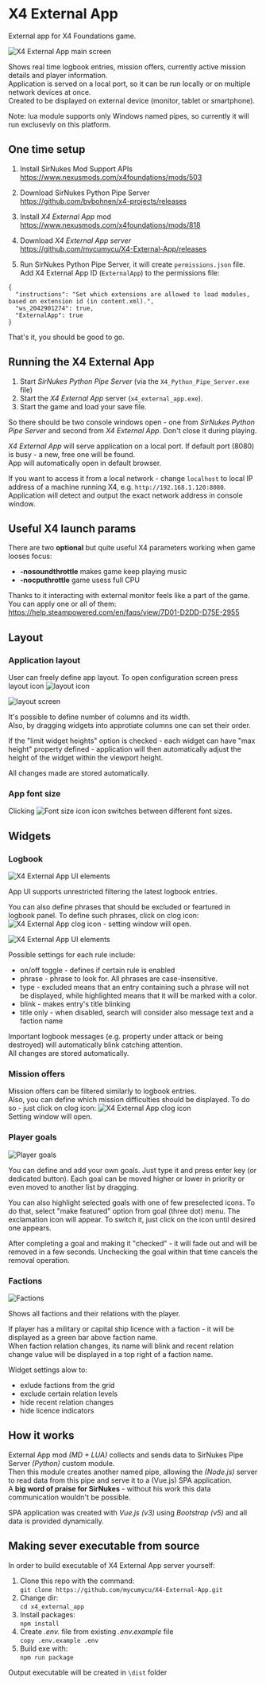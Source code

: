 # X4 External App

External app for X4 Foundations game.

![X4 External App main screen](https://i.imgur.com/d2tnx9s.png)

Shows real time logbook entries, mission offers, currently active mission details and player information.  
Application is served on a local port, so it can be run locally or on multiple network devices at once.  
Created to be displayed on external device (monitor, tablet or smartphone).

Note: lua module supports only Windows named pipes, so currently it will run exclusevly on this platform.

## One time setup

1. Install SirNukes Mod Support APIs  
   https://www.nexusmods.com/x4foundations/mods/503

2. Download SirNukes Python Pipe Server  
   https://github.com/bvbohnen/x4-projects/releases  
   
3. Install *X4 External App* mod  
   https://www.nexusmods.com/x4foundations/mods/818

4. Download *X4 External App server*   
   https://github.com/mycumycu/X4-External-App/releases

5. Run SirNukes Python Pipe Server, it will create `permissions.json` file.   
   Add X4 External App ID (`ExternalApp`) to the permissions file:

```
{
  "instructions": "Set which extensions are allowed to load modules, based on extension id (in content.xml).",
  "ws_2042901274": true,
  "ExternalApp": true
}
```

That's it, you should be good to go.

## Running the X4 External App

1. Start *SirNukes Python Pipe Server* (via the `X4_Python_Pipe_Server.exe` file) 
2. Start the *X4 External App* server (`x4_external_app.exe`).
3. Start the game and load your save file.

So there should be two console windows open - one from *SirNukes Python Pipe Server* and second from *X4 External App*. 
Don't close it during playing.    
  
*X4 External App* will serve application on a local port. If default port (8080) is busy - a new, free one will be found.  
App will automatically open in default browser.

If you want to access it from a local network - change `localhost` to local IP address of a machine running X4, e.g. `http://192.168.1.120:8080`.  
Application will detect and output the exact network address in console window.

## Useful X4 launch params
There are two **optional** but quite useful X4 parameters working when game looses focus:

   - **-nosoundthrottle** makes game keep playing music
   - **-nocputhrottle** game usess full CPU

   Thanks to it interacting with external monitor feels like a part of the game.  
   You can apply one or all of them: https://help.steampowered.com/en/faqs/view/7D01-D2DD-D75E-2955   

## Layout

### Application layout

User can freely define app layout. To open configuration screen press layout icon ![layout icon](https://i.imgur.com/DsukxhO.png)   

![layout screen](https://i.imgur.com/uUMZgEz.png)

It's possible to define number of columns and its width.  
Also, by dragging widgets into approtiate columns one can set their order.   

If the "limit widget heights" option is checked - each widget can have "max height" property defined - application will then automatically adjust the height of the widget within the viewport height.  

All changes made are stored automatically.

  
### App font size

Clicking ![Font size icon](https://i.imgur.com/neFE6wC.png) icon switches between different font sizes. 

## Widgets

### Logbook

![X4 External App UI elements](https://i.imgur.com/gopHNqi.png)

App UI supports unrestricted filtering the latest logbook entries.  

You can also define phrases that should be excluded or feartured in logbook panel.
To define such phrases, click on clog icon: ![X4 External App clog icon](https://i.imgur.com/KQGSIIO.png) - setting window will open.  

![X4 External App UI elements](https://i.imgur.com/Z9nw0Xa.png)

Possible settings for each rule include:

* on/off toggle - defines if certain rule is enabled
* phrase - phrase to look for. All phrases are case-insensitive.
* type - excluded means that an entry containing such a phrase will not be displayed, while highlighted means that it will be marked with a color.
* blink - makes entry's title blinking
* title only - when disabled, search will consider also message text and a faction name

Important logbook messages (e.g. property under attack or being destroyed) will automatically blink catching attention.  
All changes are stored automatically.  
  
### Mission offers
Mission offers can be filtered similarly to logbook entries.  
Also, you can define which mission difficulties should be displayed.
To do so - just click on clog icon: ![X4 External App clog icon](https://i.imgur.com/KQGSIIO.png)   
Setting window will open.  

### Player goals
![Player goals](https://i.imgur.com/xhaJ0LC.png)  

You can define and add your own goals. Just type it and press enter key (or dedicated button).
Each goal can be moved higher or lower in priority or even moved to another list by dragging.

You can also highlight selected goals with one of few preselected icons. 
To do that, select "make featured" option from goal (three dot) menu. The exclamation icon will appear. To switch it, just click on the icon until desired one appears.

After completing a goal and making it "checked" - it will fade out and will be removed in a few seconds. Unchecking the goal within that time cancels the removal operation.

### Factions
![Factions](https://i.imgur.com/GcuOrQj.png)  

Shows all factions and their relations with the player.

If player has a military or capital ship licence with a faction - it will be displayed as a green bar above faction name.  
When faction relation changes, its name will blink and recent relation change value will be displayed in a top right of a faction name.

Widget settings alow to:
* exlude factions from the grid
* exclude certain relation levels
* hide recent relation changes
* hide licence indicators
 
## How it works

External App mod *(MD + LUA)* collects and sends data to SirNukes Pipe Server *(Python)* custom module.  
Then this module creates another named pipe, allowing the *(Node.js)* server to read data from this pipe and serve it to a (Vue.js) SPA application.  
A **big word of praise for SirNukes** - without his work this data communication wouldn't be possible.

SPA application was created with *Vue.js (v3)* using *Bootstrap (v5)* and all data is provided dynamically.

## Making sever executable from source

In order to build executable of X4 External App server yourself:

1. Clone this repo with the command:  
   `git clone https://github.com/mycumycu/X4-External-App.git`
2. Change dir:  
   `cd x4_external_app`
3. Install packages:  
   `npm install`
4. Create *.env.* file from existing *.env.example* file  
   `copy .env.example .env`
5. Build exe with:  
   `npm run package`

Output executable will be created in `\dist` folder

